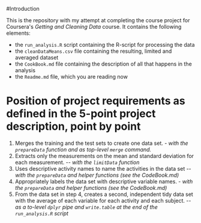 #Introduction

This is the repository with my attempt at completing the course project for Coursera's *Getting and Cleaning Data* course. It contains the following elements:

* the `run_analysis.R` script containing the R-script for processing the data
* the `cleanDataMeans.csv` file containing the resulting, limited and averaged dataset
* the `CookBook.md` file containing the description of all that happens in the analysis
* the `Readme.md` file, which you are reading now

# Position of project requirements as defined in the 5-point project description, point by point

1. Merges the training and the test sets to create one data set. - *with the `prepareData` function and as top-level `merge` command.*
2. Extracts only the measurements on the mean and standard deviation for each measurement. -- *with the `limitData` function*
3. Uses descriptive activity names to name the activities in the data set -- *with the `prepareData` and helper functions (see the CodeBook.md)*
4. Appropriately labels the data set with descriptive variable names. - *with the `prepareData` and helper functions (see the CodeBook.md)*
5. From the data set in step 4, creates a second, independent tidy data set with the average of each variable for each activity and each subject. -- *as a to-level `dplyr` pipe and `write.table` at the end of the `run_analysis.R` script*
